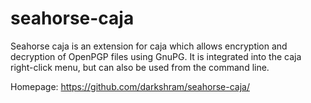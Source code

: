 # seahorse-caja
Seahorse caja is an extension for caja which allows encryption
and decryption of OpenPGP files using GnuPG. It is integrated
into the caja right-click menu, but can also be used from the
command line.

Homepage: https://github.com/darkshram/seahorse-caja/
